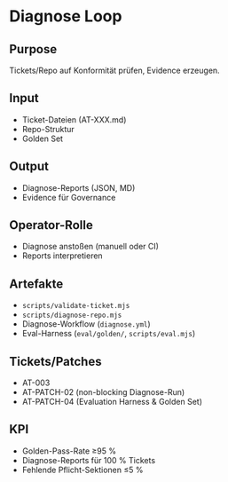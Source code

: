 # Diagnose Loop

## Purpose

Tickets/Repo auf Konformität prüfen, Evidence erzeugen.

## Input

- Ticket-Dateien (AT-XXX.md)
- Repo-Struktur
- Golden Set

## Output

- Diagnose-Reports (JSON, MD)
- Evidence für Governance

## Operator-Rolle

- Diagnose anstoßen (manuell oder CI)
- Reports interpretieren

## Artefakte

- `scripts/validate-ticket.mjs`
- `scripts/diagnose-repo.mjs`
- Diagnose-Workflow (`diagnose.yml`)
- Eval-Harness (`eval/golden/`, `scripts/eval.mjs`)

## Tickets/Patches

- AT-003
- AT-PATCH-02 (non-blocking Diagnose-Run)
- AT-PATCH-04 (Evaluation Harness & Golden Set)

## KPI

- Golden-Pass-Rate ≥95 %
- Diagnose-Reports für 100 % Tickets
- Fehlende Pflicht-Sektionen ≤5 %
